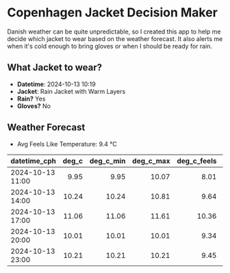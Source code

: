 
# Copenhagen Jacket Decision Maker

Danish weather can be quite unpredictable, so I created this app to help me decide which jacket to wear based on the weather forecast. 
It also alerts me when it's cold enough to bring gloves or when I should be ready for rain.

## What Jacket to wear?

- **Datetime**: 2024-10-13 10:19
- **Jacket**: Rain Jacket with Warm Layers
- **Rain?** Yes
- **Gloves?** No

## Weather Forecast
- Avg Feels Like Temperature: 9.4 °C

| datetime_cph     |   deg_c |   deg_c_min |   deg_c_max |   deg_c_feels | weather   | wind   | rain   |
|:-----------------|--------:|------------:|------------:|--------------:|:----------|:-------|:-------|
| 2024-10-13 11:00 |    9.95 |        9.95 |       10.07 |          8.01 | Rain      | Low    | Low    |
| 2024-10-13 14:00 |   10.24 |       10.24 |       10.81 |          9.64 | Rain      | Low    | Low    |
| 2024-10-13 17:00 |   11.06 |       11.06 |       11.61 |         10.36 | Rain      | Low    | Low    |
| 2024-10-13 20:00 |   10.01 |       10.01 |       10.01 |          9.34 | Rain      | Low    | Low    |
| 2024-10-13 23:00 |   10.21 |       10.21 |       10.21 |          9.45 | Clouds    | Low    | None   |
        